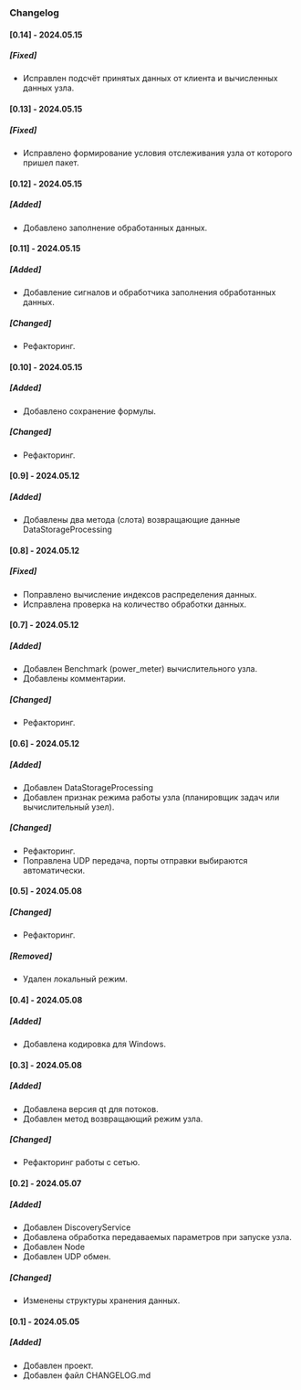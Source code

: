 
### Changelog

#### [0.14] - 2024.05.15
##### [Fixed]
- Исправлен подсчёт принятых данных от клиента и вычисленных данных узла.


#### [0.13] - 2024.05.15
##### [Fixed]
- Исправлено формирование условия отслеживания узла от которого пришел пакет.


#### [0.12] - 2024.05.15
##### [Added]
- Добавлено заполнение обработанных данных.


#### [0.11] - 2024.05.15
##### [Added]
- Добавление сигналов и обработчика заполнения обработанных данных.

##### [Changed]
- Рефакторинг.


#### [0.10] - 2024.05.15
##### [Added]
- Добавлено сохранение формулы.

##### [Changed]
- Рефакторинг.


#### [0.9] - 2024.05.12
##### [Added]
- Добавлены два метода (слота) возвращающие данные DataStorageProcessing


#### [0.8] - 2024.05.12
##### [Fixed]
- Поправлено вычисление индексов распределения данных.
- Исправлена проверка на количество обработки данных.


#### [0.7] - 2024.05.12
##### [Added]
- Добавлен Benchmark (power_meter) вычислительного узла.
- Добавлены комментарии.

##### [Changed]
- Рефакторинг.


#### [0.6] - 2024.05.12
##### [Added]
- Добавлен DataStorageProcessing
- Добавлен признак режима работы узла (планировщик задач или вычислительный узел).

##### [Changed]
- Рефакторинг.
- Поправлена UDP передача, порты отправки выбираются автоматически.


#### [0.5] - 2024.05.08
##### [Changed]
- Рефакторинг.

##### [Removed]
- Удален локальный режим.


#### [0.4] - 2024.05.08
##### [Added]
- Добавлена кодировка для Windows.


#### [0.3] - 2024.05.08
##### [Added]
- Добавлена версия qt для потоков.
- Добавлен метод возвращающий режим узла.

##### [Changed]
- Рефакторинг работы с сетью.


#### [0.2] - 2024.05.07
##### [Added]
- Добавлен DiscoveryService
- Добавлена обработка передаваемых параметров при запуске узла.
- Добавлен Node
- Добавлен UDP обмен.

##### [Changed]
- Изменены структуры хранения данных.


#### [0.1] - 2024.05.05
##### [Added]
- Добавлен проект.
- Добавлен файл CHANGELOG.md

